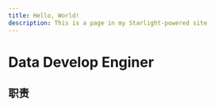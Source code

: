 ```yaml
---
title: Hello, World!
description: This is a page in my Starlight-powered site
---
```


# Data Develop Enginer

## 职责
